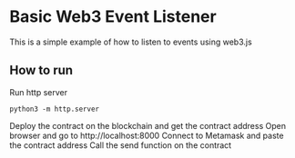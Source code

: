 # Basic Web3 Event Listener

This is a simple example of how to listen to events using web3.js

## How to run

Run http server

```
python3 -m http.server
```

Deploy the contract on the blockchain and get the contract address
Open browser and go to http://localhost:8000
Connect to Metamask and paste the contract address
Call the send function on the contract